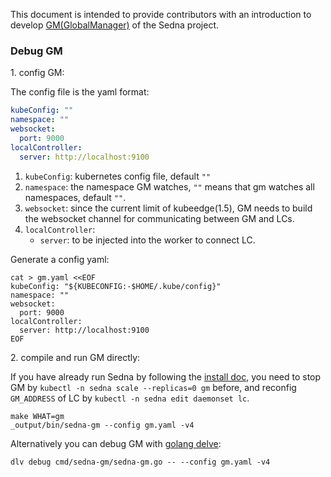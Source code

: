This document is intended to provide contributors with an introduction to develop [GM(GlobalManager)][framework] of the Sedna project. 

### Debug GM
1\. config GM:

The config file is the yaml format:

```yaml
kubeConfig: ""
namespace: ""
websocket:
  port: 9000
localController:
  server: http://localhost:9100
```

1. `kubeConfig`: kubernetes config file, default `""`
1. `namespace`: the namespace GM watches, `""` means that gm watches all namespaces, default `""`.
1. `websocket`: since the current limit of kubeedge(1.5), GM needs to build the websocket channel for communicating between GM and LCs.
1. `localController`:
   - `server`: to be injected into the worker to connect LC.

Generate a config yaml:

```shell
cat > gm.yaml <<EOF
kubeConfig: "${KUBECONFIG:-$HOME/.kube/config}"
namespace: ""
websocket:
  port: 9000
localController:
  server: http://localhost:9100
EOF
```

2\. compile and run GM directly:

If you have already run Sedna by following the [install doc],
you need to stop GM by `kubectl -n sedna scale --replicas=0 gm` before,
and reconfig `GM_ADDRESS` of LC by `kubectl -n sedna edit daemonset lc`.

```shell
make WHAT=gm
_output/bin/sedna-gm --config gm.yaml -v4
```

Alternatively you can debug GM with [golang delve]:

```shell
dlv debug cmd/sedna-gm/sedna-gm.go -- --config gm.yaml -v4
```



[install doc]: /docs/setup/install.md
[golang delve]: https://github.com/go-delve/delve
[framework]: /docs/proposals/architecture.md#architecture
